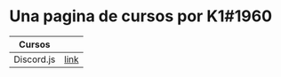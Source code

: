 # Una pagina de cursos por K1#1960
| Cursos |  |
| -- | -- |
| Discord.js | [link](https://www.k1dev.tk/cursos/index.md) |
